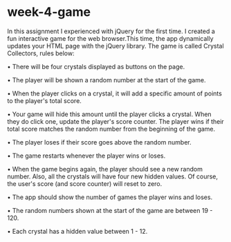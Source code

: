 # week-4-game

In this assignment I experienced with jQuery for the first time. I created a fun interactive game for the web browser.This time, the app dynamically updates your HTML page with the jQuery library. The game is called Crystal Collectors, rules below:

• There will be four crystals displayed as buttons on the page.

• The player will be shown a random number at the start of the game.

• When the player clicks on a crystal, it will add a specific amount of points to the player's total score.

• Your game will hide this amount until the player clicks a crystal.
  When they do click one, update the player's score counter.
  The player wins if their total score matches the random number from the beginning of the game.

• The player loses if their score goes above the random number.

• The game restarts whenever the player wins or loses.

• When the game begins again, the player should see a new random number. Also, all the crystals will have four new hidden      values. Of course, the user's score (and score counter) will reset to zero.

• The app should show the number of games the player wins and loses. 

• The random numbers shown at the start of the game are between 19 - 120.

• Each crystal has a hidden value between 1 - 12.
